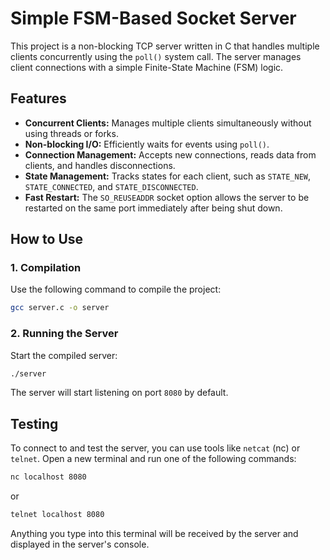 
# Simple FSM-Based Socket Server

This project is a non-blocking TCP server written in C that handles multiple clients concurrently using the `poll()` system call. The server manages client connections with a simple Finite-State Machine (FSM) logic.

## Features

-   **Concurrent Clients:** Manages multiple clients simultaneously without using threads or forks.
-   **Non-blocking I/O:** Efficiently waits for events using `poll()`.
-   **Connection Management:** Accepts new connections, reads data from clients, and handles disconnections.
-   **State Management:** Tracks states for each client, such as `STATE_NEW`, `STATE_CONNECTED`, and `STATE_DISCONNECTED`.
-   **Fast Restart:** The `SO_REUSEADDR` socket option allows the server to be restarted on the same port immediately after being shut down.

## How to Use

### 1. Compilation

Use the following command to compile the project:

```bash
gcc server.c -o server
```

### 2. Running the Server

Start the compiled server:

```bash
./server
```

The server will start listening on port `8080` by default.

## Testing

To connect to and test the server, you can use tools like `netcat` (nc) or `telnet`. Open a new terminal and run one of the following commands:

```bash
nc localhost 8080
```

or

```bash
telnet localhost 8080
```

Anything you type into this terminal will be received by the server and displayed in the server's console.